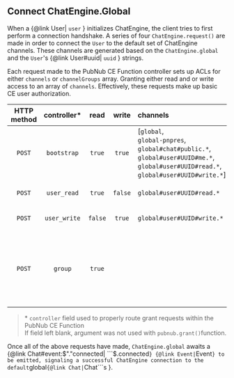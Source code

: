 ## Connect ChatEngine.Global

When a {@link User| ```user``` } initializes ChatEngine, the client tries to first perform a connection handshake. A series of four ```ChatEngine.request()``` are made in order to connect the ```User``` to the default set of ChatEngine channels. These channels are generated based on the ```ChatEngine.global```  and the ```User```'s {@link User#uuid| ```uuid``` } strings.

Each request made to the PubNub CE Function controller sets up ACLs for either ```channels``` or ```channelGroups``` array. Granting either read and or write access to an array of ```channels```. Effectively, these requests make up basic CE user authorization.

| HTTP method | controller\* |  read | write | channels| channelGroups| authKeys | ttl [sec]|
|:-----------:|:----------:|:--------:|:----:|:-----|:-----|:-----:|:-------:|
| ```POST``` | ```bootstrap``` | ```true``` | ```true``` | [```global```,<br>```global-pnpres```,<br>```global#chat#public.*```,<br>```global#user#UUID#me.*```,<br>```global#user#UUID#read.*```,<br>```global#user#UUID#write.*```]| | [```request.body.authKey```]| ```request.body.ttl```<br>_or_<br>```10800``` |
|  ```POST``` | ```user_read``` | ```true``` | ```false``` | ```global#user#UUID#read.*```| | |```request.body.ttl```<br>_or_<br>```10800``` | |
|  ```POST``` | ```user_write``` | ```false``` | ```true``` | ```global#user#UUID#write.*``` || | ```request.body.ttl```<br>_or_<br>```10800``` ||
|  ```POST``` | ```group``` | ```true``` |  | | [```global#UUID#rooms```,<br>```global#UUID#rooms-pnpres```,<br>```global#UUID#system```,<br>```global#UUID#system-pnpres```,<br>```global#UUID#custom```,<br>```global#UUID#custom-pnpres```] | [```request.body.authKey```] | ```request.body.ttl```<br>_or_<br>```10800``` |

> \* ```controller``` field used to properly route grant requests within the PubNub CE Function
> <br>If field left blank, argument was not used with ```pubnub.grant()```function.

Once all of the above requests have made, ```ChatEngine.global``` awaits a {@link Chat#event:$"."connected| ```$.connected``` } {@link Event| ```Event``` } to be emitted, signaling a successful ChatEngine connection to the default ```global``` {@link Chat| ```Chat```s }.
